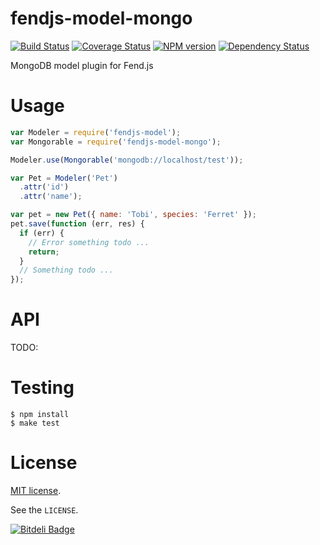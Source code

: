 # fendjs-model-mongo

[![Build Status](https://travis-ci.org/Frapwings/fendjs-model-mongo.png?branch=master)](https://travis-ci.org/Frapwings/fendjs-model-mongo) [![Coverage Status](https://coveralls.io/repos/Frapwings/fendjs-model-mongo/badge.png)](https://coveralls.io/r/Frapwings/fendjs-model-mongo) [![NPM version](https://badge.fury.io/js/fendjs-model-mongo.png)](http://badge.fury.io/js/fendjs-model-mongo) [![Dependency Status](https://david-dm.org/Frapwings/fendjs-model-mongo.png)](https://david-dm.org/Frapwings/fendjs-model-mongo)

MongoDB model plugin for Fend.js

# Usage

```js
var Modeler = require('fendjs-model');
var Mongorable = require('fendjs-model-mongo');

Modeler.use(Mongorable('mongodb://localhost/test'));

var Pet = Modeler('Pet')
  .attr('id')
  .attr('name');

var pet = new Pet({ name: 'Tobi', species: 'Ferret' });
pet.save(function (err, res) {
  if (err) {
    // Error something todo ...
    return;
  }
  // Something todo ...
});
```

# API

TODO:

# Testing

```
$ npm install
$ make test
```

# License

[MIT license](http://www.opensource.org/licenses/mit-license.php).

See the `LICENSE`.

[![Bitdeli Badge](https://d2weczhvl823v0.cloudfront.net/Frapwings/fendjs-model-mongo/trend.png)](https://bitdeli.com/free "Bitdeli Badge")
